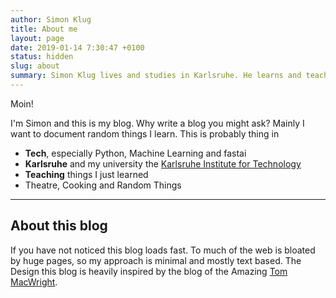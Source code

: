```yaml
---
author: Simon Klug
title: About me
layout: page
date: 2019-01-14 7:30:47 +0100
status: hidden
slug: about
summary: Simon Klug lives and studies in Karlsruhe. He learns and teaches Machine Learning in the shadow of the night. 
---
```

Moin!

I'm Simon and this is my blog. 
Why write a blog you might ask? 
Mainly I want to document random things I learn.
This is probably thing in 
* **Tech**, especially Python, Machine Learning and fastai
* **Karlsruhe** and my university the [Karlsruhe Institute for Technology](https://www.kit.edu/)
* **Teaching** things I just learned
* Theatre, Cooking and Random Things

<hr>

## About this blog
If you have not noticed this blog loads fast. To much of the web is bloated by huge pages, so my approach is minimal and mostly text based. The Design this blog is heavily inspired by the  blog of the Amazing [Tom MacWright](https://macwright.com/).

